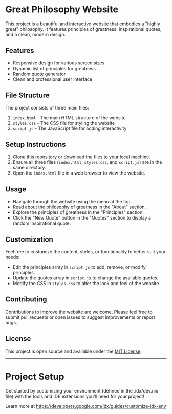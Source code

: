 # Great Philosophy Website

This project is a beautiful and interactive website that embodies a "highly great" philosophy. It features principles of greatness, inspirational quotes, and a clean, modern design.

## Features

- Responsive design for various screen sizes
- Dynamic list of principles for greatness
- Random quote generator
- Clean and professional user interface

## File Structure

The project consists of three main files:

1. `index.html` - The main HTML structure of the website
2. `styles.css` - The CSS file for styling the website
3. `script.js` - The JavaScript file for adding interactivity

## Setup Instructions

1. Clone this repository or download the files to your local machine.
2. Ensure all three files (`index.html`, `styles.css`, and `script.js`) are in the same directory.
3. Open the `index.html` file in a web browser to view the website.

## Usage

- Navigate through the website using the menu at the top.
- Read about the philosophy of greatness in the "About" section.
- Explore the principles of greatness in the "Principles" section.
- Click the "New Quote" button in the "Quotes" section to display a random inspirational quote.

## Customization

Feel free to customize the content, styles, or functionality to better suit your needs:

- Edit the principles array in `script.js` to add, remove, or modify principles.
- Update the quotes array in `script.js` to change the available quotes.
- Modify the CSS in `styles.css` to alter the look and feel of the website.

## Contributing

Contributions to improve the website are welcome. Please feel free to submit pull requests or open issues to suggest improvements or report bugs.

## License

This project is open source and available under the [MIT License](https://opensource.org/licenses/MIT).

---

# Project Setup

Get started by customizing your environment (defined in the .idx/dev.nix file) with the tools and IDE extensions you'll need for your project!

Learn more at https://developers.google.com/idx/guides/customize-idx-env